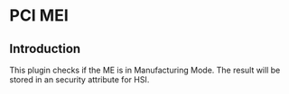 PCI MEI
=======

Introduction
------------

This plugin checks if the ME is in Manufacturing Mode. The result will be stored
in an security attribute for HSI.
